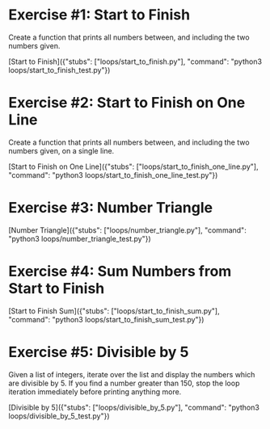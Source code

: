 # Exercise #1: Start to Finish

Create a function that prints all numbers between, and including the two numbers given.

[Start to Finish]({"stubs": ["loops/start_to_finish.py"], "command": "python3 loops/start_to_finish_test.py"})


# Exercise #2: Start to Finish on One Line

Create a function that prints all numbers between, and including the two numbers given, on a single line.

[Start to Finish on One Line]({"stubs": ["loops/start_to_finish_one_line.py"], "command": "python3 loops/start_to_finish_one_line_test.py"})


# Exercise #3: Number Triangle


[Number Triangle]({"stubs": ["loops/number_triangle.py"], "command": "python3 loops/number_triangle_test.py"})


# Exercise #4: Sum Numbers from Start to Finish


[Start to Finish Sum]({"stubs": ["loops/start_to_finish_sum.py"], "command": "python3 loops/start_to_finish_sum_test.py"})


# Exercise #5: Divisible by 5

 Given a list of integers, iterate over the list and display the numbers which are divisible by 5. If you find a number greater than 150, stop the loop iteration immediately before printing anything more.

[Divisible by 5]({"stubs": ["loops/divisible_by_5.py"], "command": "python3 loops/divisible_by_5_test.py"})

